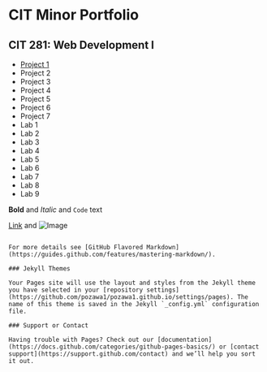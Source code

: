# CIT Minor Portfolio 

## CIT 281: Web Development I
- [Project 1](https://pozawa1.github.io/cit281-p1/)
- Project 2
- Project 3
- Project 4
- Project 5
- Project 6
- Project 7
- Lab 1
- Lab 2
- Lab 3
- Lab 4
- Lab 5
- Lab 6
- Lab 7
- Lab 8
- Lab 9


**Bold** and _Italic_ and `Code` text

[Link](url) and ![Image](src)
```

For more details see [GitHub Flavored Markdown](https://guides.github.com/features/mastering-markdown/).

### Jekyll Themes

Your Pages site will use the layout and styles from the Jekyll theme you have selected in your [repository settings](https://github.com/pozawa1/pozawa1.github.io/settings/pages). The name of this theme is saved in the Jekyll `_config.yml` configuration file.

### Support or Contact

Having trouble with Pages? Check out our [documentation](https://docs.github.com/categories/github-pages-basics/) or [contact support](https://support.github.com/contact) and we’ll help you sort it out.
